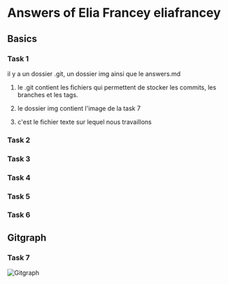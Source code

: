 # Answers of Elia Francey eliafrancey

## Basics

### Task 1

il y a un dossier .git, un dossier img ainsi que le answers.md

1. le .git contient les fichiers qui permettent de stocker les commits, les branches et les tags.

2. le dossier img contient l'image de la task 7

3. c'est le fichier texte sur lequel nous travaillons





### Task 2



### Task 3

### Task 4

### Task 5

### Task 6

## Gitgraph

### Task 7

![Gitgraph](img/gitgraph.svg)